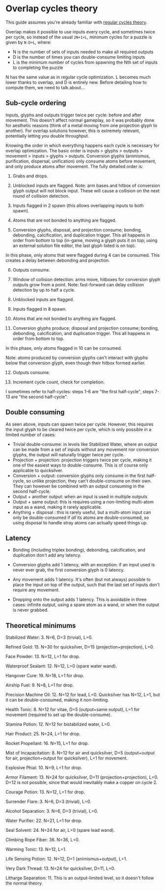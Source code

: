 # Overlap cycles theory

This guide assumes you're already familiar with [regular cycles theory](https://www.reddit.com/r/opus_magnum/comments/7qmkv6/list_of_current_cycle_optimal_scores/).

Overlap makes it possible to use inputs every cycle, and sometimes twice per cycle, so instead of the usual `2N+1+L`, minimum cycles for a puzzle is given by `N-D+L`, where:

* N is the number of sets of inputs needed to make all required outputs
* D is the number of times you can double-consume limiting inputs
* L is the minimum number of cycles from spawning the Nth set of inputs to completing the puzzle

N has the same value as in regular cycle optimization. L becomes much lower thanks to overlap, and D is entirely new. Before detailing how to compute them, we need to talk about...

## Sub-cycle ordering

Inputs, glyphs and outputs trigger twice per cycle: before and after movement. This doesn't affect normal gameplay, so it was probably done for aesthetic reasons (think of a metal moving from one projection glyph to another). For overlap solutions however, this is extremely relevant, potentially letting you double throughput.

Knowing the order in which everything happens each cycle is necessary for overlap optimization. The basic order is inputs > glyphs > outputs > movement > inputs > glyphs > outputs. Conversion glyphs (animismus, purification, dispersal, unification) only consume atoms before movement, and only produce atoms after movement. The fully detailed order is:

1) Grabs and drops.

2) Unblocked inputs are flagged.
Note: arm bases and hitbox of conversion glyph output will not block input.  These will cause a collision on the next round of collision detection.

3) Inputs flagged in 2 spawn (this allows overlapping inputs to both spawn).

4) Atoms that are not bonded to anything are flagged.

5) Conversion glyphs, disposal, and projection consume; bonding, debonding, calcification, and duplication trigger. This all happens in order from bottom to top (in-game, moving a glyph puts it on top; using an external solution file editor, the last glyph listed is on top).

In this phase, only atoms that were flagged during 4 can be consumed. This creates a delay between debonding and projection.

6) Outputs consume.

7) Window of collision detection: arms move, hitboxes for conversion glyph outputs grow from a point.
Note: fast-forward can delay collision detection by up to half a cycle.

8) Unblocked inputs are flagged.

9) Inputs flagged in 8 spawn.

10) Atoms that are not bonded to anything are flagged.

11) Conversion glyphs produce; disposal and projection consume; bonding, debonding, calcification, and duplication trigger. This all happens in order from bottom to top.

In this phase, only atoms flagged in 10 can be consumed.

Note: atoms produced by conversion glyphs can't interact with glyphs below that conversion glyph, even though their hitbox formed earlier.

12) Outputs consume.

13) Increment cycle count, check for completion.

I sometimes refer to half-cycles: steps 1-6 are "the first half-cycle", steps 7-13 are "the second half-cycle".

## Double consuming

As seen above, inputs can spawn twice per cycle. However, this requires the input glyph to be cleared twice per cycle, which is only possible in a limited number of cases:

* Trivial double-consume: in levels like Stabilized Water, where an output can be made from a set of inputs without any movement nor conversion glyphs, the output will naturally trigger twice per cycle.
* Projection + projection: projection triggers twice per cycle, making it one of the easiest ways to double-consume. This is of course only applicable to quicksilver. 
* Conversion + output: conversion glyphs only consume in the first half-cycle, so unlike projection, they can't double-consume on their own. They can however be combined with an output consuming in the second half-cycle.
* Output + another output: when an input is used in multiple outputs
* Output + same output: this is requires using a non-limiting multi-atom input as a wand, making it rarely applicable.
* Anything + disposal : this is rarely useful, but a multi-atom input can only be double-consumed if *all* its atoms are double-consumed, so using disposal to handle stray atoms can actually speed things up.

## Latency

* Bonding (including triplex bonding), debonding, calcification, and duplication don't add any latency.

* Conversion glyphs add 1 latency, with an exception: if an input used is never ever grab, the first conversion glyph is 0 latency.

* Any movement adds 1 latency. It's often (but not always) possible to place the input on top of the output, such that the last set of inputs don't require any movement.

* Dropping onto the output adds 1 latency. This is avoidable in three cases: infinite output, using a spare atom as a wand, or when the output is never grabbed.

## Theoretical minimums

Stabilized Water: 3. N=6, D=3 (trivial), L=0.

Refined Gold: 15. N=30 for quicksilver, D=15 (projection+projection), L=0.

Face Powder: 13. N=12, L=1 for drop.

Waterproof Sealant: 12. N=12, L=0 (spare water wand).

Hangover Cure: 19. N=18, L=1 for drop.

Airship Fuel: 9. N=8, L=1 for drop.

Precision Machine Oil: 12. N=12 for lead, L=0. Quicksilver has N=12, L=1, but it can be double-consumed, making it non-limiting.

Health Tonic: 8. N=12 for vitae, D=5 (output+same output), L=1 for movement (required to set up the double-consume).

Stamina Potion: 12. N=12 for bistabilized water, L=0.

Hair Product: 25. N=24, L=1 for drop.

Rocket Propellant: 16. N=15, L=1 for drop.

Mist of Incapacitation: 8. N=12 for air and quicksilver, D=5 (output+output for air, projection+output for quicksilver), L=1 for movement.

Explosive Phial: 10. N=9, L=1 for drop.

Armor Filament: 13. N=24 for quicksilver, D=11 (projection+projection), L=0. D=12 is not possible, since that would inevitably make a copper on cycle 2.

Courage Potion: 13. N=12, L=1 for drop.

Surrender Flare: 3. N=6, D=3 (trivial), L=0.

Alcohol Separation: 3. N=6, D=3 (trivial), L=0.

Water Purifier: 22. N=21, L=1 for drop.

Seal Solvent: 24. N=24 for air, L=0 (spare lead wand).

Climbing Rope Fiber: 36. N=36, L=0.

Warming Tonic: 13. N=12, L=1.

Life Sensing Potion: 12. N=12, D=1 (animismus+output), L=1.

Very Dark Thread: 13. N=24 for quicksilver, D=11, L=0.

Litharge Separation: 11. This is an output-limited level, so it doesn't follow the normal theory.
